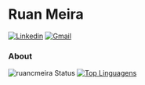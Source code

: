 # Ruan Meira
[![Linkedin](https://img.shields.io/badge/LinkedIn-blue?style=for-the-badge&logo=Linkedin)](https://www.linkedin.com/in/ruan-meira-321b23b7/)
[![Gmail](https://img.shields.io/badge/-Gmail-c14438?style=for-the-badge&logo=Gmail&logoColor=white&link=mailto:ruan.m@umentor.com.br)](mailto:ruan.m@umentor.com.br)

### About

![ruancmeira Status](https://github-readme-stats.vercel.app/api?username=ruancmeira&show_icons=true&theme=dracula&include_all_commits=true&count_private=true)
[![Top Linguagens](https://github-readme-stats.vercel.app/api/top-langs/?username=ruancmeira&layout=compact)](https://github.com/anuraghazra/github-readme-stats)
